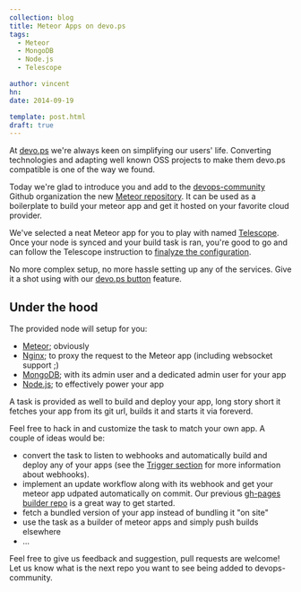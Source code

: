 ```yaml
---
collection: blog
title: Meteor Apps on devo.ps
tags:
  - Meteor
  - MongoDB
  - Node.js
  - Telescope

author: vincent
hn:
date: 2014-09-19

template: post.html
draft: true
---
```


At [devo.ps](http://devo.ps) we're always keen on simplifying our users' life. Converting technologies and adapting well known OSS projects to make them devo.ps compatible is one of the way we found.

Today we're glad to introduce you and add to the [devops-community](https://github.com/devops-community) Github organization the new [Meteor repository](https://github.com/devops-community/meteor). It can be used as a boilerplate to build your meteor app and get it hosted on your favorite cloud provider.

We've selected a neat Meteor app for you to play with named [Telescope](http://telesc.pe). Once your node is synced and your build task is ran, you're good to go and can follow the Telescope instruction to [finalyze the configuration](http://www.telesc.pe/docs/configuring-telescope/).

No more complex setup, no more hassle setting up any of the services. Give it a shot using with our [devo.ps button](http://devo.ps/blog/one-click-deploy-of-your-infrastructure/) feature.

## Under the hood

The provided node will setup for you:
- [Meteor](http://docs.devo.ps/services/meteor/); obviously 
- [Nginx](http://docs.devo.ps/services/nginx/); to proxy the request to the Meteor app (including websocket support ;)
- [MongoDB](http://docs.devo.ps/services/mongodb/); with its admin user and a dedicated admin user for your app
- [Node.js](http://docs.devo.ps/services/nodejs/); to effectively power your app


A task is provided as well to build and deploy your app, long story short it fetches your app from its git url, builds it and starts it via foreverd.

Feel free to hack in and customize the task to match your own app. A couple of ideas would be:
- convert the task to listen to webhooks and automatically build and deploy any of your apps (see the [Trigger section](http://docs.devo.ps/manual/tasks/#triggers) for more information about webhooks).
- implement an update workflow along with its webhook and get your meteor app udpated automatically on commit. Our previous [gh-pages builder repo](/blog/metalsmith-on-github-pages) is a great way to get started.
- fetch a bundled version of your app instead of bundling it "on site"
- use the task as a builder of meteor apps and simply push builds elsewhere
- ...

Feel free to give us feedback and suggestion, pull requests are welcome! Let us know what is the next repo you want to see being added to devops-community.

